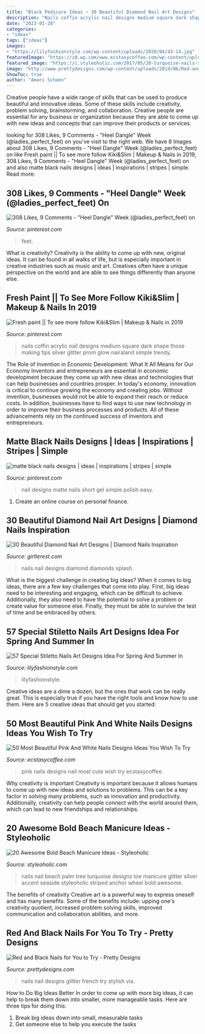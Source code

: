 ```yaml
---
title: "Black Pedicure Ideas ~ 30 Beautiful Diamond Nail Art Designs"
description: "Nails coffin acrylic nail designs medium square dark shape those making tips silver glitter prom glow nairaland simple trendy"
date: "2023-01-28"
categories:
- "ideas"
tags: ["ideas"]
images:
- "https://lilyfashionstyle.com/wp-content/uploads/2020/04/43-14.jpg"
featuredImage: "https://i0.wp.com/www.ecstasycoffee.com/wp-content/uploads/2016/10/Pink-and-White-Nails-Designs-18.jpg"
featured_image: "https://i.styleoholic.com/2017/05/20-turquoise-nails-silver-glitter-accent-and-a-white-nail-with-a-black-palm.jpg"
image: "http://www.prettydesigns.com/wp-content/uploads/2014/06/Red-and-Black-Nails-with-Glitter.jpg"
ShowToc: true
author: "Amari Schoen"
---
```



Creative people have a wide range of skills that can be used to produce beautiful and innovative ideas. Some of these skills include creativity, problem solving, brainstorming, and collaboration. Creative people are essential for any business or organization because they are able to come up with new ideas and concepts that can improve their products or services.

	

		
looking for 308 Likes, 9 Comments - &quot;Heel Dangle&quot; Week (@ladies_perfect_feet) on you've visit to the right web. We have 8 Images about 308 Likes, 9 Comments - &quot;Heel Dangle&quot; Week (@ladies_perfect_feet) on like Fresh paint || To see more follow Kiki&amp;Slim | Makeup &amp; Nails in 2019, 308 Likes, 9 Comments - &quot;Heel Dangle&quot; Week (@ladies_perfect_feet) on and also matte black nails designs | ideas | inspirations | stripes | simple. Read more:
		
    
## 308 Likes, 9 Comments - &quot;Heel Dangle&quot; Week (@ladies_perfect_feet) On

<img loading=lazy src="https://i.pinimg.com/736x/e3/7b/54/e37b5455377151a8f6f22c992b00fa63.jpg" onerror="this.onerror=null;this.src='https://tse3.mm.bing.net/th?id=OIP.NkIM0j06Ya-d_O7Pgn2kcgHaHa&amp;pid=15.1';" alt="308 Likes, 9 Comments - &quot;Heel Dangle&quot; Week (@ladies_perfect_feet) on">

_Source: pinterest.com_

>feet. 

	

What is creativity?
Creativity is the ability to come up with new, original ideas. It can be found in all walks of life, but is especially important in creative industries such as music and art. Creatives often have a unique perspective on the world and are able to see things differently than anyone else.

    
## Fresh Paint || To See More Follow Kiki&amp;Slim | Makeup &amp; Nails In 2019

<img loading=lazy src="https://i.pinimg.com/736x/56/c2/e1/56c2e17038732bc96efc8d87a42c86ec--coffin-nails-black-ox.jpg?b=t" onerror="this.onerror=null;this.src='https://tse1.mm.bing.net/th?id=OIP.ySZ55bH8dIZTzO6t7QtHWwHaHa&amp;pid=15.1';" alt="Fresh paint || To see more follow Kiki&amp;Slim | Makeup &amp; Nails in 2019">

_Source: pinterest.com_

>nails coffin acrylic nail designs medium square dark shape those making tips silver glitter prom glow nairaland simple trendy. 

	

The Role of Invention in Economic Development: What It All Means for Our Economy
Inventors and entrepreneurs are essential in economic development because they come up with new ideas and technologies that can help businesses and countries prosper. In today's economy, innovation is critical to continue growing the economy and creating jobs. Without invention, businesses would not be able to expand their reach or reduce costs. In addition, businesses have to find ways to use new technology in order to improve their business processes and products. All of these advancements rely on the continued success of inventors and entrepreneurs.

    
## Matte Black Nails Designs | Ideas | Inspirations | Stripes | Simple

<img loading=lazy src="https://i.pinimg.com/736x/db/d0/ff/dbd0ffcb5eab994d596ab3be90792bc5.jpg" onerror="this.onerror=null;this.src='https://tse1.mm.bing.net/th?id=OIP.Q68F2tkVRprEpHDdP7rVcQHaHa&amp;pid=15.1';" alt="matte black nails designs | ideas | inspirations | stripes | simple">

_Source: pinterest.com_

>nail designs matte nails short gel simple polish easy. 

	

1. Create an online course on personal finance.

    
## 30 Beautiful Diamond Nail Art Designs | Diamond Nails Inspiration

<img loading=lazy src="http://girlterest.com/wp-content/uploads/2017/05/diamond3.jpg" onerror="this.onerror=null;this.src='https://tse3.mm.bing.net/th?id=OIP.JmidM6eI7pBHXUvos2dH1gHaJh&amp;pid=15.1';" alt="30 Beautiful Diamond Nail Art Designs | Diamond Nails Inspiration">

_Source: girlterest.com_

>nails nail designs diamond diamonds splash. 

	

What is the biggest challenge in creating big ideas?
When it comes to big ideas, there are a few key challenges that come into play. First, big ideas need to be interesting and engaging, which can be difficult to achieve. Additionally, they also need to have the potential to solve a problem or create value for someone else. Finally, they must be able to survive the test of time and be embraced by others.

    
## 57 Special Stiletto Nails Art Designs Idea For Spring And Summer In

<img loading=lazy src="https://lilyfashionstyle.com/wp-content/uploads/2020/04/43-14.jpg" onerror="this.onerror=null;this.src='https://tse1.mm.bing.net/th?id=OIP.sT8aOUW_bkXiFgrn6hVOKgHaKh&amp;pid=15.1';" alt="57 Special Stiletto Nails Art Designs Idea For Spring And Summer In">

_Source: lilyfashionstyle.com_

>lilyfashionstyle. 

	

Creative ideas are a dime a dozen, but the ones that work can be really great. This is especially true if you have the right tools and know how to use them. Here are 5 creative ideas that should get you started:

    
## 50 Most Beautiful Pink And White Nails Designs Ideas You Wish To Try

<img loading=lazy src="https://i0.wp.com/www.ecstasycoffee.com/wp-content/uploads/2016/10/Pink-and-White-Nails-Designs-18.jpg" onerror="this.onerror=null;this.src='https://tse4.mm.bing.net/th?id=OIP.jUMpeBPurHYlUhBvAyvj2wHaJN&amp;pid=15.1';" alt="50 Most Beautiful Pink And White Nails Designs Ideas You Wish To Try">

_Source: ecstasycoffee.com_

>pink nails designs nail most cute wish try ecstasycoffee. 

	

Why creativity is important
Creativity is important because it allows humans to come up with new ideas and solutions to problems. This can be a key factor in solving many problems, such as innovation and productivity. Additionally, creativity can help people connect with the world around them, which can lead to new friendships and relationships.

    
## 20 Awesome Bold Beach Manicure Ideas - Styleoholic

<img loading=lazy src="https://i.styleoholic.com/2017/05/20-turquoise-nails-silver-glitter-accent-and-a-white-nail-with-a-black-palm.jpg" onerror="this.onerror=null;this.src='https://tse1.mm.bing.net/th?id=OIP.iFIYPrcqpuzQSyYfG3phRQHaJ4&amp;pid=15.1';" alt="20 Awesome Bold Beach Manicure Ideas - Styleoholic">

_Source: styleoholic.com_

>nails nail beach palm tree turquoise designs toe manicure glitter silver accent seaside styleoholic striped anchor wheel bold awesome. 

	

The benefits of creativity
Creative art is a powerful way to express oneself and has many benefits. Some of the benefits include: upping one's creativity quotient, increased problem solving skills, improved communication and collaboration abilities, and more.

    
## Red And Black Nails For You To Try - Pretty Designs

<img loading=lazy src="http://www.prettydesigns.com/wp-content/uploads/2014/06/Red-and-Black-Nails-with-Glitter.jpg" onerror="this.onerror=null;this.src='https://tse2.mm.bing.net/th?id=OIP.VgFx-5Try80DD2ricFJxqQHaGD&amp;pid=15.1';" alt="Red and Black Nails for You to Try - Pretty Designs">

_Source: prettydesigns.com_

>nails nail designs glitter french try stylish via. 

	

How to Do Big Ideas Better
In order to come up with more big ideas, it can help to break them down into smaller, more manageable tasks. Here are three tips for doing this:
1. Break big ideas down into small, measurable tasks
2. Get someone else to help you execute the tasks

